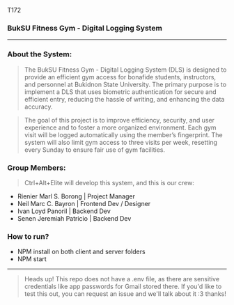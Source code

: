 T172
### BukSU Fitness Gym - Digital Logging System

------------

### About the System:

> The BukSU Fitness Gym - Digital Logging System (DLS) is designed to provide an efficient gym access for bonafide students, instructors, and personnel at Bukidnon State University. The primary purpose is to implement a DLS that uses biometric authentication for secure and efficient entry, reducing the hassle of writing, and enhancing the data accuracy.

> The goal of this project is to improve efficiency, security, and user experience and to foster a more organized environment. Each gym visit will be logged automatically using the member’s fingerprint. The system will also limit gym access to three visits per week, resetting every Sunday to ensure fair use of gym facilities.

### Group Members:

> Ctrl+Alt+Elite will develop this system, and this is our crew:

- Rienier Marl S. Borong | Project Manager
- Neil Marc C. Bayron | Frontend Dev / Designer
- Ivan Loyd Panoril | Backend Dev
- Senen Jeremiah Patricio | Backend Dev


### How to run?

- NPM install on both client and server folders
- NPM start

------------

> Heads up! This repo does not have a .env file, as there are sensitive credentials like app passwords for Gmail stored there. If you'd like to test this out, you can request an issue and we'll talk about it :3 thanks!
